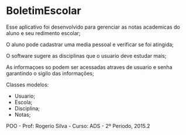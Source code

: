 # BoletimEscolar

Esse aplicativo foi desenvolvido para gerenciar as notas academicas do aluno e seu redimento escolar;

O aluno pode cadastrar uma media pessoal e verificar se foi atingida;

O software sugere as disciplinas que o usuario deve estudar mais;

As informaçoes so podem ser acessadas atraves de usuario e senha garantindo o sigilo das informações;

Classes modelos:
- Usuario;
- Escola;
- Disciplina;
- Notas;

POO - Prof: Rogerio Silva - Curso: ADS - 2º Periodo, 2015.2
